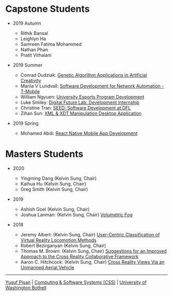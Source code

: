 
# Capstone Students

- 2019 Autumn
  - Rithik Bansal
  - Leighlyn Ha
  - Samreen Fatima Mohammed
  - Nathan Phan
  - Pratit Vithalani
  
- 2019 Summer
  - Conrad Dudziak: [Genetic Algorithm Applications in Artificial Creativity](./people/conraddudziak)
  - Mariia V Lundvall: [Software Development for Network Automation - T-Mobile](./people/mariialundvall)
  - William Ngyuen: [University Esports Program Development](./people/williamnguyen)
  - Luke Smiley: [Digital Future Lab: Development Internship](./people/lukesmiley)
  - Christine Tran: [SEED: Software Development at DFL](./people/christinetran)
  - Zihan Sun: [XML & XDT Manipulation Desktop Application](./people/zihansun)

  
- 2019 Spring
  - Mohamed Abdi: [React Native Mobile App Development](./people/mohamedabdi)



# Masters Students

- 2020
  - Yingming Dang (Kelvin Sung, Chair)
  - Kaihua Hu (Kelvin Sung, Chair)
  - Greg Smith (Kelvin Sung, Chair)
  
- 2019
   - Ashish Goel (Kelvin Sung, Chair)
   - Joshua Lanman:  (Kelvin Sung, Chair) [Volumetric Fog](./people/joshualanman)
   
- 2018
   - Jeremy Albert:  (Kelvin Sung, Chair) [User-Centric Classification of Virtual Reality Locomotion Methods](./people/jeremyalbert)
   - Robert Bezirganyan  (Kelvin Sung, Chair)
   - Thomas M. Brown:  (Kelvin Sung, Chair) [Suggestions for an Improved Approach to the Cross Reality Collaborative Framework](./people/thomasbrown)
   - Aaron C. Hitchcock:  (Kelvin Sung, Chair) [Cross Reality Views Via an Unmanned Aerial Vehicle](./people/aaronhitchcock)

  

***

[Yusuf Pisan](https://pisanorg.github.io/yusuf/) | [Computing & Software Systems (CSS)](https://www.uwb.edu/css) | [University of Washington Bothell](https://www.uwb.edu/)
